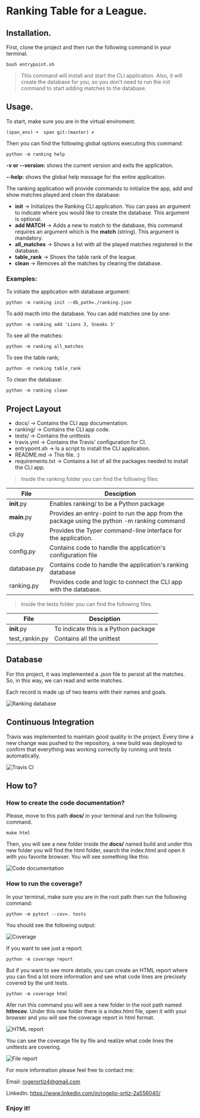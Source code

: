 # Ranking Table for a League.

## Installation.
First, clone the project and then run the following command in your terminal.

`bash entrypoint.sh`

>This command will install and start the CLI application. Also, it will create the database for you, so you don't need to run the init command to start adding matches to the database.
## Usage.
To start, make sure you are in the virtual enviroment. 

`(span_env) ➜  span git:(master) ✗`

Then you can find the following global options executing this command:

`python -m ranking help`

**-v or --version:** shows the current version and exits the application. 

**--help:** shows the global help message for the entire application.


The ranking application will provide commands to initialize the app, add and show matches played and clean the database:

+ **init** -> Initializes the Ranking CLI application. You can pass an argument to indicate where you would like to create the database. This argument is optional.
+ **add MATCH** -> Adds a new to match to the database, this command requires an argument which is the **match** (string). This argument is mandatory. 
+ **all_matches** -> Shows a list with all the played matches registered in the database.
+ **table_rank** -> Shows the table rank of the league.
+ **clean** -> Removes all the matches by clearing the database.
### Examples:
To initiate the application with database argument:

`python -m ranking init --db_path=./ranking.json`

To add macth into the database. You can add matches one by one:

`python -m ranking add 'Lions 3, Sneaks 3'`

To see all the matches:

`python -m ranking all_matches`

To see the table rank;

`python -m ranking table_rank`

To clean the database:

`python -m ranking clean`


## Project Layout
- docs/ -> Contains the CLI app documentation.
- ranking/ -> Contains the CLI app code.
- tests/ -> Contains the unittests
- travis.yml -> Contains the Travis' configuration for CI.
- entrypoint.sh -> Is a script to install the CLI application.
- README.md -> This file. :)
- requirements.txt -> Contains a list of all the packages needed to install the CLI app.


>Inside the ranking folder you can find the following files:

| File          |  Desciption                              |
|---------------|------------------------------------------|
| __init__.py   | Enables ranking/ to be a Python package  |
| __main__.py   | Provides an entry-point to run the app from the package using the python -m ranking command |
| cli.py        | Provides the Typer command-line interface for the application.  |
| config.py     | Contains code to handle the application's configuration file  |
| database.py   | Contains code to handle the application's ranking database  |
| ranking.py    | Provides code and logic to connect the CLI app with the database.  |

>Inside the tests folder you can find the following files.

| File           |  Desciption                              |
|----------------|------------------------------------------|
| __init__.py    | To indicate this is a Python package  |
| test_rankin.py | Contains all the unittest |

## Database
For this project, it was implemented a .json file to persist all the matches. So, in this way, we can read and write matches.

Each record is made up of two teams with their names and goals.

![Ranking database](./docs/imgs/db.png)


## Continuous Integration
Travis was implemented to maintain good quality in the project. Every time a new change was pushed to the repository, a new build was deployed to confirm that everything was working correctly by running unit tests automatically.

![Travis CI](./docs/imgs/travis.png)

## How to?

### How to create the code documentation?
Please, move to this path **docs/** in your terminal and run the following command.

`make html`

Then, you will see a new folder inside the **docs/** named build and under this new folder you will find the html folder, search the index.html and open it with you favorite browser. You will see something like this:

![Code documentation](/docs/imgs/documentation.png)

### How to run the coverage?
In your terminal, make sure you are in the root path then run the following command:

`python -m pytest --cov=. tests`

You should see the following output:

![Coverage](./docs/imgs/coverage.png)

If you want to see just a report:

`python -m coverage report`


But if you want to see more details, you can create an HTML report where you can find a lot more information and see what code lines are precisely covered by the unit tests.

`python -m coverage html`

Afer run this command you will see a new folder in the root path named **htlmcov**. Under this new folder there is a index.html file, open it with your browser and you will see the coverage report in html format.

![HTML report](./docs/imgs/html_report.png)

You can see the coverage file by file and realize what code lines the unittests are covering.

![File report](./docs/imgs/html_report_file.png)

For more information please feel free to contact me:

Email: rogerortiz4@gmail.com

LinkedIn: https://www.linkedin.com/in/rogelio-ortiz-2a556040/


### Enjoy it!
